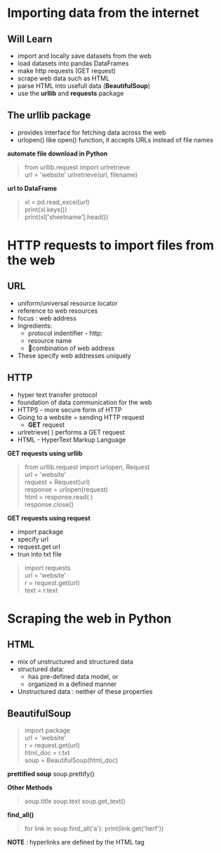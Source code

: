 # Importing data from the internet

## __Will Learn__
- import and locally save datasets from the web
- load datasets into pandas DataFrames
- make http requests (GET request)
- scrape web data such as HTML
- parse HTML into usefull data (__BeautifulSoup__)
- use the __urllib__ and __requests__ package

## The urllib package
- provides interface for fetching data across the web
- urlopen() like open() function, it accepts URLs instead of file names

__automate file download in Python__
>from urllib.request import urlretrieve  
url = 'website'
urlretrieve(url, filename)

__url to DataFrame__
> xl = pd.read_excel(url)  
> print(xl.keys())  
> print(xl['sheetname'].head())


# HTTP requests to import files from the web

## URL
- uniform/universal resource locator
- reference to web resources
- focus : web address
- Ingredients:
  - protocol indentifier - http:
  - resource name
  - combination of web address
- These specify web addresses uniquely


## HTTP
- hyper text transfer protocol
- foundation of data communication for the web
- HTTPS - more secure form of HTTP
- Going to a website = sending HTTP request
  - __GET__ request
- urlretrieve( ) performs a GET request
- HTML - HyperText Markup Language

__GET requests using urllib__
>from urllib.request import urlopen, Request  
url = 'website'  
request = Request(url)  
response = urlopen(request)  
html = response.read( )  
response.close()

__GET requests using request__
- import package
- specify url
- request.get url
- trun into txt file
>import requests  
url = 'website'  
r = request.get(url)  
text = r.text


# Scraping the web in Python

## HTML
- mix of unstructured and structured data
- structured data:
  - has pre-defined data model, or
  - organized in a defined manner
- Unstructured data : neither of these properties

## BeautifulSoup
>import package  
url = 'website'  
r = request.get(url)  
html_doc = r.txt  
soup = BeautifulSoup(html_doc)

__prettified soup__
soup.prettify()

__Other Methods__
>soup.title
>soup.text
>soup.get_text()

__find_all()__
>for link in soup.find_all('a'):  print(link.get('herf'))

__NOTE__ :  hyperlinks are defined by the HTML tag <a>

